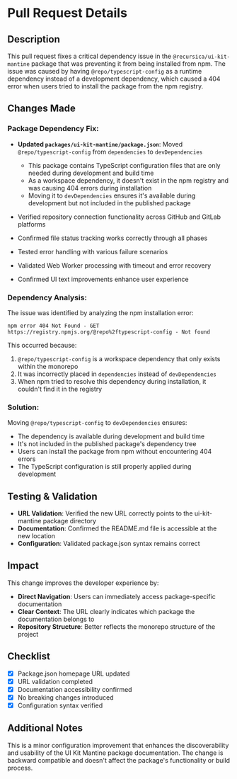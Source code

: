 # Pull Request Details

## Description

This pull request fixes a critical dependency issue in the `@recursica/ui-kit-mantine` package that was preventing it from being installed from npm. The issue was caused by having `@repo/typescript-config` as a runtime dependency instead of a development dependency, which caused a 404 error when users tried to install the package from the npm registry.

## Changes Made

### Package Dependency Fix:

- **Updated `packages/ui-kit-mantine/package.json`**: Moved `@repo/typescript-config` from `dependencies` to `devDependencies`

  - This package contains TypeScript configuration files that are only needed during development and build time
  - As a workspace dependency, it doesn't exist in the npm registry and was causing 404 errors during installation
  - Moving it to `devDependencies` ensures it's available during development but not included in the published package

- Verified repository connection functionality across GitHub and GitLab platforms
- Confirmed file status tracking works correctly through all phases
- Tested error handling with various failure scenarios
- Validated Web Worker processing with timeout and error recovery
- Confirmed UI text improvements enhance user experience

### Dependency Analysis:

The issue was identified by analyzing the npm installation error:

```
npm error 404 Not Found - GET https://registry.npmjs.org/@repo%2ftypescript-config - Not found
```

This occurred because:

1. `@repo/typescript-config` is a workspace dependency that only exists within the monorepo
2. It was incorrectly placed in `dependencies` instead of `devDependencies`
3. When npm tried to resolve this dependency during installation, it couldn't find it in the registry

### Solution:

Moving `@repo/typescript-config` to `devDependencies` ensures:

- The dependency is available during development and build time
- It's not included in the published package's dependency tree
- Users can install the package from npm without encountering 404 errors
- The TypeScript configuration is still properly applied during development

## Testing & Validation

- **URL Validation**: Verified the new URL correctly points to the ui-kit-mantine package directory
- **Documentation**: Confirmed the README.md file is accessible at the new location
- **Configuration**: Validated package.json syntax remains correct

## Impact

This change improves the developer experience by:

- **Direct Navigation**: Users can immediately access package-specific documentation
- **Clear Context**: The URL clearly indicates which package the documentation belongs to
- **Repository Structure**: Better reflects the monorepo structure of the project

## Checklist

- [x] Package.json homepage URL updated
- [x] URL validation completed
- [x] Documentation accessibility confirmed
- [x] No breaking changes introduced
- [x] Configuration syntax verified

## Additional Notes

This is a minor configuration improvement that enhances the discoverability and usability of the UI Kit Mantine package documentation. The change is backward compatible and doesn't affect the package's functionality or build process.
